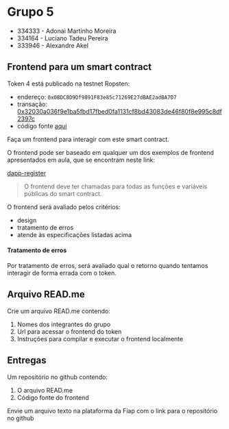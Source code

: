 # Grupo 5
- 334333 - Adonai Martinho Moreira
- 334164 - Luciano Tadeu Pereira
- 333946 - Alexandre Akel

## Frontend para um smart contract


Token 4 está publicado na testnet Ropsten:
* endereço: `0x0BDC8D9Df9891F83e85c71269E27dBAE2adBA7D7`
* transação: [0x32030a036f9e1ba5fbd17fbed0fa1131cf8bd43083de46f80f8e995c8df2397c](https://ropsten.etherscan.io/tx/0x32030a036f9e1ba5fbd17fbed0fa1131cf8bd43083de46f80f8e995c8df2397c)
* código fonte [aqui](https://github.com/solangegueiros/fiap-blc-ethereum-dapps-and-api-integration/blob/master/grupo_4/Token4.sol)

Faça um frontend para interagir com este smart contract.

O frontend pode ser baseado em qualquer um dos exemplos de frontend apresentados em aula, que se encontram neste link:

[dapp-register](https://github.com/solangegueiros/dapp-register)

> O frontend deve ter chamadas para todas as funções e variáveis públicas do smart contract.

O frontend será avaliado pelos critérios:
- design
- tratamento de erros
- atende às especificações listadas acima

#### Tratamento de erros
Por tratamento de erros, será avaliado qual o retorno quando tentamos interagir de forma errada com o token. 

## Arquivo READ.me

Crie um arquivo READ.me contendo:
1. Nomes dos integrantes do grupo
2. Url para acessar o frontend do token
3. Instruções para compilar e executar o frontend localmente

## Entregas

Um repositório no github contendo:
1. O arquivo READ.me
2. Código fonte do frontend

Envie um arquivo texto na plataforma da Fiap com o link para o repositório no github
